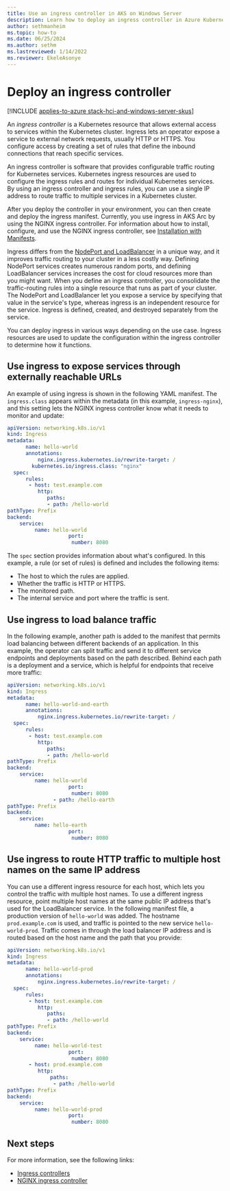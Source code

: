 ```yaml
---
title: Use an ingress controller in AKS on Windows Server
description: Learn how to deploy an ingress controller in Azure Kubernetes Service in AKS on Windows Server.
author: sethmanheim
ms.topic: how-to
ms.date: 06/25/2024
ms.author: sethm 
ms.lastreviewed: 1/14/2022
ms.reviewer: EkeleAsonye
---
```


# Deploy an ingress controller

[!INCLUDE [applies-to-azure stack-hci-and-windows-server-skus](includes/aks-hci-applies-to-skus/aks-hybrid-applies-to-azure-stack-hci-windows-server-sku.md)]

An *ingress controller* is a Kubernetes resource that allows external access to services within the Kubernetes cluster. Ingress lets an operator expose a service to external network requests, usually HTTP or HTTPS. You configure access by creating a set of rules that define the inbound connections that reach specific services.

An ingress controller is software that provides configurable traffic routing for Kubernetes services. Kubernetes ingress resources are used to configure the ingress rules and routes for individual Kubernetes services. By using an ingress controller and ingress rules, you can use a single IP address to route traffic to multiple services in a Kubernetes cluster.

After you deploy the controller in your environment, you can then create and deploy the ingress manifest. Currently, you use ingress in AKS Arc by using the NGINX ingress controller. For information about how to install, configure, and use the NGINX ingress controller, see [Installation with Manifests](https://kubernetes.github.io/ingress-nginx/deploy/#azure).

Ingress differs from the [NodePort and LoadBalancer](concepts-container-networking.md#kubernetes-services) in a unique way, and it improves traffic routing to your cluster in a less costly way. Defining NodePort services creates numerous random ports, and defining LoadBalancer services increases the cost for cloud resources more than you might want. When you define an ingress controller, you consolidate the traffic-routing rules into a single resource that runs as part of your cluster. The NodePort and LoadBalancer let you expose a service by specifying that value in the service's type, whereas ingress is an independent resource for the service. Ingress is defined, created, and destroyed separately from the service.

You can deploy ingress in various ways depending on the use case. Ingress resources are used to update the configuration within the ingress controller to determine how it functions.

## Use ingress to expose services through externally reachable URLs

An example of using ingress is shown in the following YAML manifest. The `ingress.class` appears within the metadata (in this example, `ingress-nginx`), and this setting lets the NGINX ingress controller know what it needs to monitor and update:

```yaml
apiVersion: networking.k8s.io/v1  
kind: Ingress  
metadata: 
      name: hello-world
      annotations:
          nginx.ingress.kubernetes.io/rewrite-target: /
        kubernetes.io/ingress.class: "nginx"
  spec:  
      rules:
       - host: test.example.com
          http:
             paths: 
             - path: /hello-world
pathType: Prefix
backend:
    service: 
         name: hello-world 
                    port:  
                     number: 8080
```

The `spec` section provides information about what's configured. In this example, a rule (or set of rules) is defined and includes the following items:

- The host to which the rules are applied.
- Whether the traffic is HTTP or HTTPS.
- The monitored path.
- The internal service and port where the traffic is sent.

## Use ingress to load balance traffic

In the following example, another path is added to the manifest that permits load balancing between different backends of an application. In this example, the operator can split traffic and send it to different service endpoints and deployments based on the path described. Behind each path is a deployment and a service, which is helpful for endpoints that receive more traffic:

```yaml
apiVersion: networking.k8s.io/v1  
kind: Ingress  
metadata: 
      name: hello-world-and-earth
      annotations:
          nginx.ingress.kubernetes.io/rewrite-target: /
  spec:  
      rules:
       - host: test.example.com
          http:
             paths: 
             - path: /hello-world
pathType: Prefix
backend:
    service: 
         name: hello-world 
                    port:  
                     number: 8080
               - path: /hello-earth
pathType: Prefix
backend:
    service: 
         name: hello-earth 
                    port:  
                     number: 8080
```

## Use ingress to route HTTP traffic to multiple host names on the same IP address

You can use a different ingress resource for each host, which lets you control the traffic with multiple host names. To use a different ingress resource, point multiple host names at the same public IP address that's used for the LoadBalancer service. In the following manifest file, a production version of `hello-world` was added. The hostname `prod.example.com` is used, and traffic is pointed to the new service `hello-world-prod`. Traffic comes in through the load balancer IP address and is routed based on the host name and the path that you provide:

```yaml
apiVersion: networking.k8s.io/v1  
kind: Ingress  
metadata: 
      name: hello-world-prod
      annotations:
          nginx.ingress.kubernetes.io/rewrite-target: /
  spec:  
      rules:
       - host: test.example.com
          http:
             paths: 
             - path: /hello-world
pathType: Prefix
backend:
    service: 
         name: hello-world-test 
                    port:  
                     number: 8080
       - host: prod.example.com
          http:
              paths:
               - path: /hello-world
pathType: Prefix
backend:
    service: 
         name: hello-world-prod 
                    port:  
                     number: 8080
```

## Next steps

For more information, see the following links:

- [Ingress controllers](https://kubernetes.io/docs/concepts/services-networking/ingress-controllers/)
- [NGINX ingress controller](https://github.com/kubernetes/ingress-nginx)
